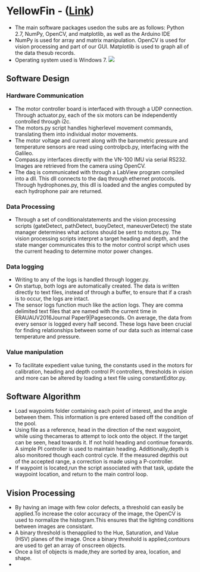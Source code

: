 # YellowFin - ([Link](https://robonation.org/sites/default/files/EmbryRiddle_2016_RoboSub_Journal.pdf))
* The  main  software  packages usedon  the subs  are  as  follows:  Python  2.7,  NumPy, OpenCV,   and   matplotlib,   as   well   as   the Arduino  IDE
* NumPy is used for  array  and  matrix  manipulation.  OpenCV is used for vision processing and part of our GUI.  Matplotlib  is  used  to  graph all  of  the data thesub  records.
* Operating system used is Windows 7.
![](https://screenshotscdn.firefoxusercontent.com/images/a7fe1978-dca9-460e-8272-312288aff7d7.png/Screenshot_2019-05-22_Microsoft_Word_-_EmbryRiddle_2016_RoboSub_Journal_docx_-_EmbryRiddle_2016_RoboSub_Journal_pdf.png)
## Software Design
### Hardware Communication
* The   motor   controller   board   is   interfaced with  through  a  UDP  connection.  Through actuator.py,  each  of  the  six  motors  can  be independently   controlled   through   i2c.
* The  motors.py  script  handles  higherlevel movement  commands,  translating  them  into individual motor movements. 
* The  motor  voltage  and  current  along  with the   barometric   pressure   and   temperature sensors    are    read    using    controlpcb.py, interfacing   with   the   Galileo.
* Compass.py interfaces directly with the VN-100   IMU   via   serial   RS232.   Images   are retrieved from the camera using OpenCV. 
* The  daq  is  communicated  with  through  a LabView  program  compiled  into  a  dll.  This dll  connects  to  the  daq  through  ethernet protocols.  Through  hydrophones.py,  this  dll is  loaded  and  the  angles  computed  by  each hydrophone pair are returned.
### Data Processing
*  Through  a  set  of conditionalstatements    and    the    vision processing  scripts  (gateDetect,  pathDetect, buoyDetect,    maneuverDetect)    the    state manager  determines  what  actions  should  be sent  to  motors.py.  The  vision  processing scripts  interpret  a  target  heading  and  depth, and  the  state  manger  communicates  this  to the   motor   control   script   which   uses   the current  heading  to  determine  motor  power changes.
### Data logging
*  Writing  to  any  of  the  logs  is handled  through  logger.py. 
*  On  startup,  both logs  are  automatically  created.  The  data  is written   directly   to   text   files,   instead   of through  a  buffer,  to  ensure  that  if  a  crash  is to occur, the logs are intact.
* The   sensor   logs   function   much   like   the action  logs.  They  are  comma  delimited  text files that are named with the current time in ERAUAUV2016Journal Paper9|Pageseconds.  On  average,  the  data  from  every sensor  is  logged  every  half  second.  These logs     have     been     crucial     for     finding relationships between some of our data such as internal case temperature and pressure.
### Value manipulation
* To  facilitate expedient value tuning, the constants used in the   motors   for   calibration,   heading   and depth  control  PI  controllers,  thresholds  in vision and more can be altered by loading a text file using constantEditor.py.
## Software Algorithm
* Load   waypoints   folder   containing each  point  of  interest,  and  the  angle between  them.  This  information  is pre entered based off the condition of the pool. 
* Using file as a reference, head in the direction of the next waypoint, while using  thecameras  to  attempt  to  lock onto  the  object.  If  the  target  can  be seen,  head  towards  it.  If  not  hold heading  and  continue  forwards.  A simple   PI   controller   is   used   to maintain heading. Additionally,depth  is  also  monitored  though  each control  cycle.  If  the measured  depthis   out   of   the   accepted   range, a correction    is    made    using    a    P-controller. 
* If  waypoint  is located,run  the  script associated  with  that  task,  update  the waypoint  location,  and  return  to  the main control loop.
## Vision Processing
*  By  having  an image  with  few  color  defects,  a  threshold can  easily  be  applied.To  increase the  color accuracy  of  the  image,  the  OpenCV  is  used to  normalize  the  histogram.This  ensures that  the  lighting  conditions  between  images are  consistant.
* A  binary  threshold is  thenapplied  to  the  Hue,  Saturation,  and  Value (HSV)  planes  of  the  image. Once  a  binary threshold is applied,contours are used to get an  array  of  onscreen  objects.
* Once  a  list  of objects  is  made,they  are  sorted  by  area, location,    and    shape.
* 
